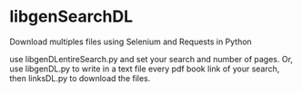 # libgenSearchDL
Download multiples files using Selenium and Requests in Python

use libgenDLentireSearch.py and set your search and number of pages.
Or,
use libgenDL.py to write in a text file every pdf book link of your search, then linksDL.py to download the files.
